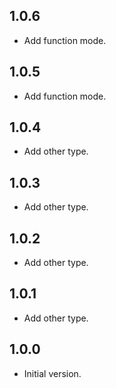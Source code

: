 ## 1.0.6

- Add function mode.

## 1.0.5

- Add function mode.

## 1.0.4

- Add other type.

## 1.0.3

- Add other type.

## 1.0.2

- Add other type.

## 1.0.1

- Add other type.

## 1.0.0

- Initial version.
